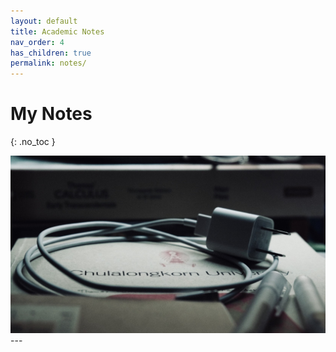 ```yaml
---
layout: default
title: Academic Notes
nav_order: 4
has_children: true
permalink: notes/
---
```


# My Notes
{: .no_toc }

<img src="\pages\04_Notes\fig\LectNoteCover.jpg" alt="Cover photo"/>
---

